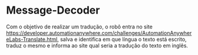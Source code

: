 # Message-Decoder

Com o objetivo de realizar um tradução, o robô entra no site https://developer.automationanywhere.com/challenges/AutomationAnywhereLabs-Translate.html,
salva e identifica em que língua o texto está escrito, traduz o mesmo e informa ao site qual seria a tradução do texto em inglês.
